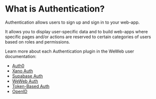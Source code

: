 # What is Authentication?

Authentication allows users to sign up and sign in to your web-app. 

It allows you to display user-specific data and to build web-apps where specific pages and/or actions are reserved to certain categories of users based on roles and permissions.

Learn more about each Authentication plugin in the WeWeb user documentation:
* <a href="https://docs.weweb.io/plugins/auth-systems/auth0.html" target="_blank" class="ww-editor-link">Auth0</a>
* <a href="https://docs.weweb.io/plugins/auth-systems/xano-auth.html" target="_blank" class="ww-editor-link">Xano Auth</a>
* <a href="https://docs.weweb.io/plugins/auth-systems/supabase-auth.html" target="_blank" class="ww-editor-link">Supabase Auth</a>
* <a href="https://docs.weweb.io/plugins/auth-systems/weweb-auth.html" target="_blank" class="ww-editor-link">WeWeb Auth</a>
* <a href="https://docs.weweb.io/plugins/auth-systems/token-based-auth.html" target="_blank" class="ww-editor-link">Token-Based Auth</a>
* <a href="https://docs.weweb.io/plugins/auth-systems/open-id.html" target="_blank" class="ww-editor-link">OpenID</a>
